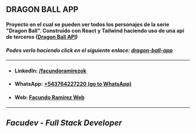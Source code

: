 ## DRAGON BALL APP

#### Proyecto en el cual se pueden ver todos los personajes de la serie "Dragon Ball". Construido con React y Tailwind haciendo uso de una api de terceros (<a href="https://web.dragonball-api.com/" target="_blank">Dragon Ball API</a>)

#### _Podes verlo haciendo click en el siguiente enlace: <a href="https://dragon-ball-facudev.netlify.app/" target="_blank">dragon-ball-app</a>_

---

- #### LinkedIn: <a href="https://www.linkedin.com/in/facundoramirezok/" target="_blank">/facundoramirezok</a>
- #### WhatsApp: <a href="https://wa.me/543764227220" target="_blank">+543764227220 (go to WhatsApp)</a>
- #### Web: <a href="https://facudev.netlify.app/" target="_blank">Facundo Ramírez Web</a>

---

## _Facudev - Full Stack Developer_
